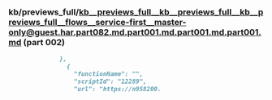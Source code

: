 ### kb/previews_full/kb__previews_full__kb__previews_full__kb__previews_full__flows__service-first__master-only@guest.har.part082.md.part001.md.part001.md.part001.md (part 002)

```md
              },
                {
                  "functionName": "",
                  "scriptId": "12289",
                  "url": "https://n958200.
```

```
